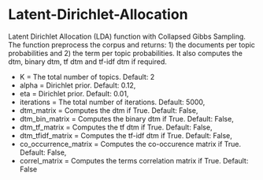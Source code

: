 # Latent-Dirichlet-Allocation
Latent Dirichlet Allocation (LDA) function with Collapsed Gibbs Sampling. The function preprocess the corpus and returns: 1) the documents per topic probabilities and 2) the term per topic probabilities. It also computes the dtm, binary dtm, tf dtm and tf-idf dtm if required.

* K = The total number of topics. Default: 2
* alpha = Dirichlet prior. Default: 0.12, 
* eta = Dirichlet prior. Default: 0.01, 
* iterations = The total number of iterations. Default: 5000, 
* dtm_matrix = Computes the dtm if True. Default: False, 
* dtm_bin_matrix = Computes the binary dtm if True. Default: False, 
* dtm_tf_matrix = Computes the tf dtm if True. Default: False, 
* dtm_tfidf_matrix = Computes the tf-idf dtm if True. Default: False, 
* co_occurrence_matrix = Computes the co-occurence matrix if True. Default: False,
* correl_matrix = Computes the terms correlation matrix if True. Default: False
